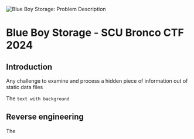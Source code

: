 ![Blue Boy Storage: Problem Description](https://raw.githubusercontent.com/ccyannchan/bronco-ctf-writeups-2024/main/blue_boy_storage/blue_boy_storage_prompt.PNG "Blue Boy Storage: Problem Description")

# Blue Boy Storage - SCU Bronco CTF 2024
## Introduction

Any challenge to examine and process a hidden piece of information out of static data files

The  `text with background`

## Reverse engineering

The